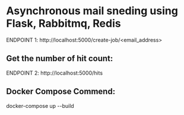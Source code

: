 # Asynchronous mail sneding using Flask, Rabbitmq, Redis 
ENDPOINT 1: http://localhost:5000/create-job/<email_address>

## Get the number of hit count:
ENDPOINT 2: http://localhost:5000/hits


## Docker Compose Commend:
docker-compose up --build
